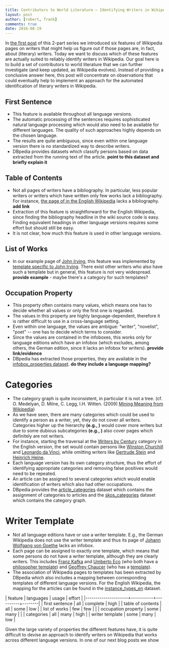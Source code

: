 ```yaml
---
title: Contributors to World Literature – Identifying Writers in Wikipedia, Part II
layout: post
author: [robert, frank]
comments: true
date: 2016-08-19
---
```


In
[the first post](/Contributors-to-World-Literature-Identifying-Writers-in-Wikipedia-Part-I/)
of this 2-part series we introduced six features of Wikipedia pages on
writers that might help us figure out if those pages are, in fact, about
(literary) writers. Today we want to discuss which of these
features are actually suited to reliably identify writers in
Wikipedia. Our goal here is to build a set of contributors to world
literature that we can further investigate (and keep updated, as
Wikipedia evolves). Instead of providing a conclusive answer here,
this post will concentrate on observations that could eventually help
to implement an approach for the automated identification of literary
writers in Wikipedia.

## First Sentence
- This feature is available throughout all language versions.
- The automatic processing of the sentences requires sophisticated
  natural language processing which would also need to be available
  for different languages. The quality of such approaches highly
  depends on the chosen language.
- The results are quite ambiguous, since even within one language
  version there is no standardized way to describe writers.
- DBpedia provides datasets which classify persons based on data
  extracted from the running text of the article. **point to this
  dataset and briefly explain it**

## Table of Contents
- Not all pages of writers have a bibliography. In particular, less
  popular writers or writers which have written only few works lack a
  bibliography. For instance, [the page of in the English Wikipedia]()
  lacks a bibliography. **add link**
- Extraction of this feature is straightforward for the English
  Wikipedia, since finding the bibliography headline in the wiki
  source code is easy. Finding equivalent headings in other language
  versions requires some effort but should still be easy.
- It is not clear, how much this feature is used in other language
  versions.

## List of Works
- In our example page of
  [John Irving](https://en.wikipedia.org/wiki/John_Irving), this
  feature was implemented by
  [template specific to John Irving](https://en.wikipedia.org/wiki/Template:John_Irving).
  There exist other writers who also have such a template but in
  general, this feature is not very widespread. **provide example** -
  maybe there's a category for such templates?

## Occupation Property
- This property often contains many values, which means one has to
  decide whether all values or only the first one is regarded.
- The values in this property are highly language-dependent, therefore
  it is rather difficult to use in a cross-language setting.
- Even within one language, the values are ambigue: "writer",
  "novelist", "poet" -- one has to decide which terms to consider.
- Since the values are contained in the infoboxes, this works only for
  language editions which have an infobox (which excludes, among
  others, the German edition, since it lacks an infobox for
  writers). **provide link/evidence**
- DBpedia has extracted those properties, they are available in the
  [infobox_properties dataset](). **do they include a language
  mapping?**

# Categories
- The category graph is quite inconsistent, in particular it is not a
  tree. (cf. O. Medelyan, D. Milne, C. Legg, I.H. Witten. (2009)
  [Mining Meaning from Wikipedia](http://dx.doi.org/10.1016/j.ijhcs.2009.05.004))
- As we have seen, there are many categories which could be used to
  identify a person as a writer, yet, they do not cover all
  writers. Categories higher up the hierarchy **(e.g., )** would cover
  more writers but due to some dubious subcategories **(e.g., )** also
  cover pages which definitely are not writers.
- For instance, starting the traversal at the [Writers by Century]()
  category in the English version, the set would contain persons like
  [Winston Churchill]() and [Leonardo da Vinci](), while omitting
  writers like [Gertrude Stein]() and [Heinrich Heine]().
- Each language version has its own category structure, thus the
  effort of identifying appropriate categories and removing false
  positives would need to be repeated.
- An article can be assigned to several categories which would enable
  identification of writers which also had other occupations.
- DBpedia provides the [article_categories]() dataset which contains
  the assignment of categories to articles and the [skos_categories]()
  dataset which contains the category graph.

# Writer Template
- Not all language editions have or use a writer template. E.g., the
  German Wikipedia does not use the writer template and thus its page
  of
  [Johann Wolfgang von Goethe](https://de.wikipedia.org/wiki/Johann_Wolfgang_von_Goethe)
  lacks an infobox.
- Each page can be assigned to exactly one template, which means that
  some persons do not have a writer template, although they are
  clearly writers. This includes
  [Franz Kafka](https://en.wikipedia.org/wiki/Franz_Kafka) and
  [Umberto Eco](https://en.wikipedia.org/wiki/Umberto_Eco) (who both
  have a [philosopher template]()) and
  [Geoffrey Chaucer](https://en.wikipedia.org/wiki/Geoffrey_Chaucer)
  (who has a [template]()).
- The association of Wikipedia pages to templates has been extracted
  by DBpedia which also includes a mapping between corresponding
  templates of different language versions. For the English Wikipedia,
  the mapping for the articles can be found in the
  [instance_types_en]() dataset.

| feature             | languages | usage    | effort |
|---------------------+-----------+----------+--------|
| first sentence      | all       | complete | high   |
| table of contents   | all       | some     | low    |
| list of works       | few       | few      |        |
| occupation property | some      | many     |        |
| categories          | all       | many     | high   |
| writer template     | some      | many     | low    |

Given the large variety of properties the different features have, it
is quite difficult to devise an approach to identify writers on
Wikipedia that works across different language versions. In one of our
next blog posts we show

